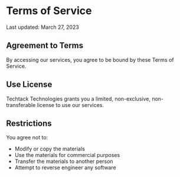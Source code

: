 # Terms of Service

Last updated: March 27, 2023

## Agreement to Terms

By accessing our services, you agree to be bound by these Terms of Service.

## Use License

Techtack Technologies grants you a limited, non-exclusive, non-transferable license to use our services.

## Restrictions

You agree not to:
- Modify or copy the materials
- Use the materials for commercial purposes
- Transfer the materials to another person
- Attempt to reverse engineer any software